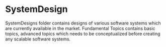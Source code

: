 # SystemDesign
SystemDesigns folder contains designs of various software systems which are currently available in the market.
Fundamental Topics contains basic topics, advanced topics which needs to be conceptualized before creating any scalable software systems.
